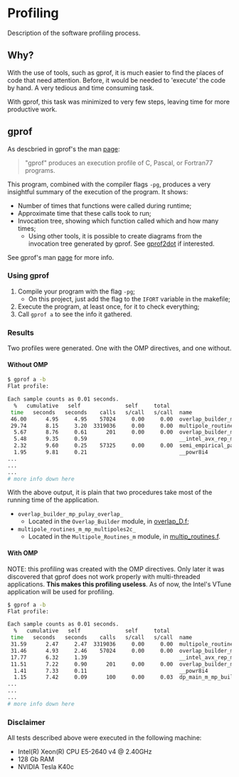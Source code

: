 # Profiling

Description of the software profiling process.


## Why?

With the use of tools, such as gprof, it is much easier to find the places of code that need attention. Before, it would be needed to 'execute' the code by hand. A very tedious and time consuming task.

With gprof, this task was minimized to very few steps, leaving time for more productive work.


## gprof

As descbried in gprof's the man [page](https://linux.die.net/man/1/gprof):

> "gprof" produces an execution profile of C, Pascal, or Fortran77 programs.

This program, combined with the compiler flags `-pg`, produces a very insightful summary of the execution of the program. It shows:
- Number of times that functions were called during runtime;
- Approximate time that these calls took to run;
- Invocation tree, showing which function called which and how many times;
  - Using other tools, it is possible to create diagrams from the invocation tree generated by gprof. See [gprof2dot](https://github.com/jrfonseca/gprof2dot) if interested.

See gprof's man [page](https://linux.die.net/man/1/gprof) for more info.


### Using gprof

1. Compile your program with the flag `-pg`;
    - On this project, just add the flag to the `IFORT` variable in the makefile;
2. Execute the program, at least once, for it to check everything;
3. Call `gprof a` to see the info it gathered.


### Results

Two profiles were generated. One with the OMP directives, and one without.


#### Without OMP

```bash
$ gprof a -b
Flat profile:

Each sample counts as 0.01 seconds.
  %   cumulative   self              self     total
 time   seconds   seconds    calls   s/call   s/call  name
 46.00      4.95     4.95    57024     0.00     0.00  overlap_builder_mp_pulay_overlap_
 29.74      8.15     3.20  3319036     0.00     0.00  multipole_routines_m_mp_multipoles2c_
  5.67      8.76     0.61      201     0.00     0.00  overlap_builder_mp_build_overlap_matrix_
  5.48      9.35     0.59                             __intel_avx_rep_memset
  2.32      9.60     0.25    57325     0.00     0.00  semi_empirical_parms_mp_basis_opt_parameters_
  1.95      9.81     0.21                             __powr8i4
...
...
...
# more info down here
```
With the above output, it is plain that two procedures take most of the running time of the application.

- `overlap_builder_mp_pulay_overlap_`
  - Located in the `Overlap_Builder` module, in [overlap_D.f](../dynemol/overlap_D.f);
- `multipole_routines_m_mp_multipoles2c_`
  - Located in the `Multipole_Routines_m` module, in [multip_routines.f](./dynemol/multip_routines.f).


#### With OMP

NOTE: this profiling was created with the OMP directives. Only later it was discovered that gprof does not work properly with multi-threaded applications. **This makes this profiling useless**. As of now, the Intel's VTune application will be used for profiling.
```bash
$ gprof a -b
Flat profile:

Each sample counts as 0.01 seconds.
  %   cumulative   self              self     total
 time   seconds   seconds    calls   s/call   s/call  name
 31.59      2.47     2.47  3319036     0.00     0.00  multipole_routines_m_mp_multipoles2c_
 31.46      4.93     2.46    57024     0.00     0.00  overlap_builder_mp_pulay_overlap_
 17.77      6.32     1.39                             __intel_avx_rep_memset
 11.51      7.22     0.90      201     0.00     0.00  overlap_builder_mp_build_overlap_matrix_
  1.41      7.33     0.11                             __powr8i4
  1.15      7.42     0.09      100     0.00     0.03  dp_main_m_mp_build_dipole_matrix_
...
...
...
# more info down here
```


### Disclaimer

All tests described above were executed in the following machine:
- Intel(R) Xeon(R) CPU E5-2640 v4 @ 2.40GHz
- 128 Gb RAM
- NVIDIA Tesla K40c
